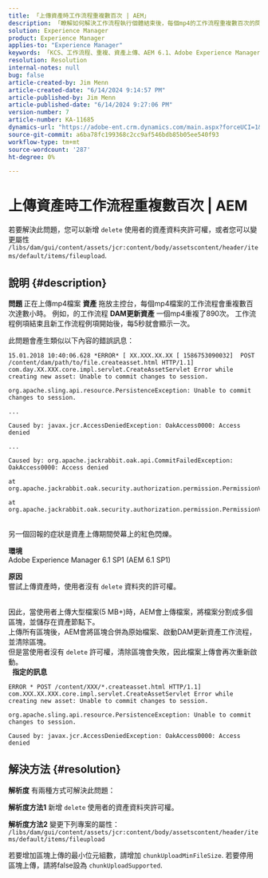 ```yaml
---
title: 「上傳資產時工作流程重複數百次 | AEM」
description: 「瞭解如何解決工作流程執行個體結束後，每個mp4的工作流程重複數百次的問題。」
solution: Experience Manager
product: Experience Manager
applies-to: "Experience Manager"
keywords: 「KCS、工作流程、重複、資產上傳、AEM 6.1、Adobe Experience Manager 6.1、疑難排解」
resolution: Resolution
internal-notes: null
bug: false
article-created-by: Jim Menn
article-created-date: "6/14/2024 9:14:57 PM"
article-published-by: Jim Menn
article-published-date: "6/14/2024 9:27:06 PM"
version-number: 7
article-number: KA-11685
dynamics-url: "https://adobe-ent.crm.dynamics.com/main.aspx?forceUCI=1&pagetype=entityrecord&etn=knowledgearticle&id=1e7a8d20-932a-ef11-840a-000d3a5a67ba"
source-git-commit: a6ba78fc199368c2cc9af546bdb85b05ee540f93
workflow-type: tm+mt
source-wordcount: '287'
ht-degree: 0%

---
```


# 上傳資產時工作流程重複數百次 | AEM


若要解決此問題，您可以新增 `delete` 使用者的資產資料夾許可權，或者您可以變更屬性
`/libs/dam/gui/content/assets/jcr:content/body/assetscontent/header/items/default/items/fileupload`.

## 說明 {#description}


<b>問題 </b>
正在上傳mp4檔案 <b>資產</b> 拖放主控台，每個mp4檔案的工作流程會重複數百次達數小時。
例如，的工作流程 <b>DAM更新資產</b> 一個mp4重複了890次。 工作流程例項結束且新工作流程例項開始後，每5秒就會顯示一次。

此問題會產生類似以下內容的錯誤訊息：


```
15.01.2018 10:40:06.628 *ERROR* [ XX.XXX.XX.XX [ 1586753090032]  POST /content/dam/path/to/file.createasset.html HTTP/1.1]  com.day.XX.XXX.core.impl.servlet.CreateAssetServlet Error while creating new asset: Unable to commit changes to session.

org.apache.sling.api.resource.PersistenceException: Unable to commit changes to session.

...

Caused by: javax.jcr.AccessDeniedException: OakAccess0000: Access denied

...

Caused by: org.apache.jackrabbit.oak.api.CommitFailedException: OakAccess0000: Access denied

at org.apache.jackrabbit.oak.security.authorization.permission.PermissionValidator.checkPermissions(PermissionValidator.java:212)

at org.apache.jackrabbit.oak.security.authorization.permission.PermissionValidator.childNodeDeleted(PermissionValidator.java:168)
```


<br>另一個回報的症狀是資產上傳期間熒幕上的紅色閃爍。

<b>環境</b>
<br>Adobe Experience Manager 6.1 SP1 (AEM 6.1 SP1)

<b>原因 </b>
<br>嘗試上傳資產時，使用者沒有 `delete` 資料夾的許可權。

<br>因此，當使用者上傳大型檔案(5 MB+)時，AEM會上傳檔案，將檔案分割成多個區塊，並儲存在資產節點下。
<br>上傳所有區塊後，AEM會將區塊合併為原始檔案、啟動DAM更新資產工作流程，並清除區塊。
<br>但是當使用者沒有 `delete` 許可權，清除區塊會失敗，因此檔案上傳會再次重新啟動。
<br> 
<b>指定的訊息</b>



```
ERROR * POST /content/XXX/*.createasset.html HTTP/1.1]  com.XXX.XX.XXX.core.impl.servlet.CreateAssetServlet Error while creating new asset: Unable to commit changes to session.

org.apache.sling.api.resource.PersistenceException: Unable to commit changes to session.

Caused by: javax.jcr.AccessDeniedException: OakAccess0000: Access denied
```



## 解決方法 {#resolution}


<b>解析度</b>
有兩種方式可解決此問題：<b> </b>

<b>解析度方法1</b>
新增 `delete` 使用者的資產資料夾許可權。

<b>解析度方法2</b>
變更下列專案的屬性：
`/libs/dam/gui/content/assets/jcr:content/body/assetscontent/header/items/default/items/fileupload`

若要增加區塊上傳的最小位元組數，請增加 `chunkUploadMinFileSize`.
若要停用區塊上傳，請將false設為 `chunkUploadSupported`.
